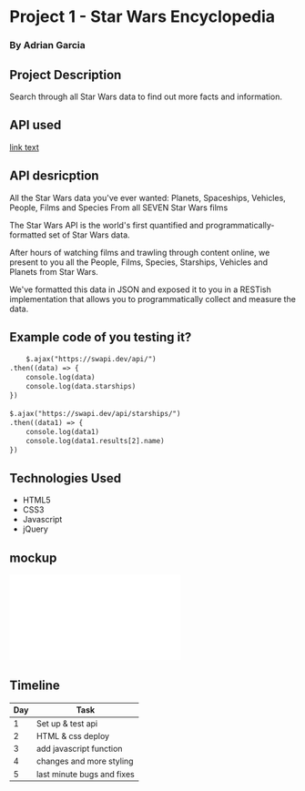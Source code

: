 # Project 1 - Star Wars Encyclopedia

### By Adrian Garcia

## Project Description
Search through all Star Wars data to find out more facts and information.

 ## API used 
[link text](https://swapi.dev/)


## API desricption
All the Star Wars data you've ever wanted:
Planets, Spaceships, Vehicles, People, Films and Species
From all SEVEN Star Wars films

The Star Wars API is the world's first quantified and programmatically-formatted set of Star Wars data.

After hours of watching films and trawling through content online, we present to you all the People, Films, Species, Starships, Vehicles and Planets from Star Wars.

We've formatted this data in JSON and exposed it to you in a RESTish implementation that allows you to programmatically collect and measure the data.

 ## Example code of you testing it?
        $.ajax("https://swapi.dev/api/")
    .then((data) => {
        console.log(data)
        console.log(data.starships)
    })

    $.ajax("https://swapi.dev/api/starships/")
    .then((data1) => {
        console.log(data1)
        console.log(data1.results[2].name)
    })


## Technologies Used
- HTML5
- CSS3
- Javascript
- jQuery

## mockup
![star wars API mockup](./starwarsmockup.pdf) 

## Timeline

| Day   | Task                       |
| ----- | -------------------------- |
| 1     | Set up & test api          |
| 2     | HTML & css deploy          | 
| 3     | add javascript function    |
| 4     | changes and more styling   |
| 5     | last minute bugs and fixes |


